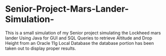 Senior-Project-Mars-Lander-Simulation-
======================================

This is a small simulation of my Senior project simulating the Lockheed mars lander Using Java for GUI and SQL Queries to retrieve Altitude and Drop Height from an Oracle 11g Local Database the database portion has been taken out to display proper results.
